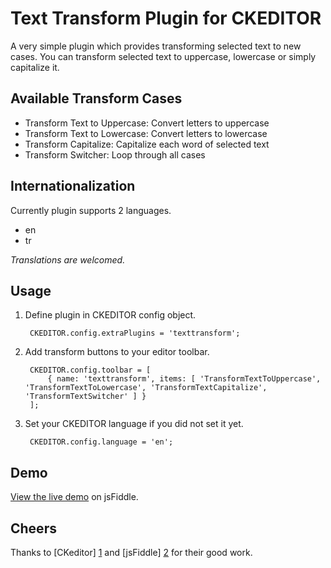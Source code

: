 Text Transform Plugin for CKEDITOR
================================

A very simple plugin which provides transforming selected text to new cases. You can transform selected text to uppercase, lowercase or simply capitalize it.

Available Transform Cases
-------------------------

* Transform Text to Uppercase: Convert letters to uppercase
* Transform Text to Lowercase: Convert letters to lowercase
* Transform Capitalize: Capitalize each word of selected text
* Transform Switcher: Loop through all cases

Internationalization
-------------------------

Currently plugin supports 2 languages.

* en
* tr

*Translations are welcomed.*

Usage
-------------------------

1. Define plugin in CKEDITOR config object.

        CKEDITOR.config.extraPlugins = 'texttransform';

2. Add transform buttons to your editor toolbar.

        CKEDITOR.config.toolbar = [
            { name: 'texttransform', items: [ 'TransformTextToUppercase', 'TransformTextToLowercase', 'TransformTextCapitalize', 'TransformTextSwitcher' ] }
        ];

3. Set your CKEDITOR language if you did not set it yet.

        CKEDITOR.config.language = 'en';

Demo
-------------------------

[View the live demo](http://jsfiddle.net/t99kV/3/) on jsFiddle.


Cheers
--------------------

Thanks to [CKeditor] [1] and [jsFiddle] [2] for their good work.

  [1]: http://ckeditor.com        "CKeditor"
  [2]: http://jsfiddle.net        "jsFiddle"
